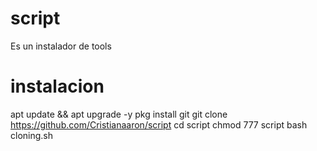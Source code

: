 # script
Es un instalador de tools
# instalacion 
apt update && apt upgrade -y
pkg install git
git clone https://github.com/Cristianaaron/script
cd script
chmod 777 script
bash cloning.sh
